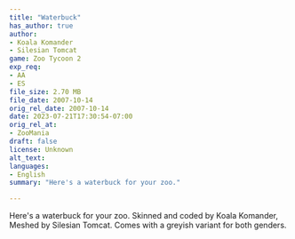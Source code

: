 ```yaml
---
title: "Waterbuck"
has_author: true
author: 
- Koala Komander
- Silesian Tomcat
game: Zoo Tycoon 2
exp_req: 
- AA
- ES
file_size: 2.70 MB
file_date: 2007-10-14
orig_rel_date: 2007-10-14
date: 2023-07-21T17:30:54-07:00
orig_rel_at: 
- ZooMania
draft: false
license: Unknown
alt_text: 
languages:
- English
summary: "Here's a waterbuck for your zoo."

---
```


Here's a waterbuck for your zoo. Skinned and coded by Koala Komander, Meshed by Silesian Tomcat. Comes with a greyish variant for both genders.
